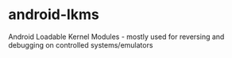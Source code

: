 android-lkms
============

Android Loadable Kernel Modules - mostly used for reversing and debugging on controlled systems/emulators
